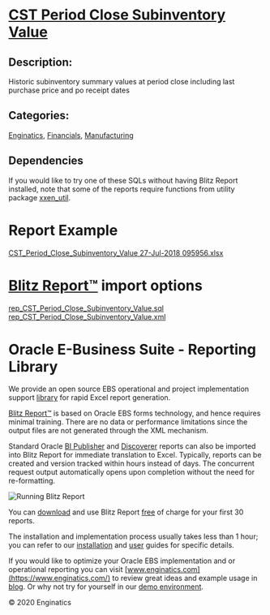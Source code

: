 # [CST Period Close Subinventory Value](https://www.enginatics.com/reports/cst-period-close-subinventory-value/)
## Description: 
Historic subinventory summary values at period close including last purchase price and po receipt dates
## Categories: 
[Enginatics](https://www.enginatics.com/library/?pg=1&category[]=Enginatics), [Financials](https://www.enginatics.com/library/?pg=1&category[]=Financials), [Manufacturing](https://www.enginatics.com/library/?pg=1&category[]=Manufacturing)
## Dependencies
If you would like to try one of these SQLs without having Blitz Report installed, note that some of the reports require functions from utility package [xxen_util](https://www.enginatics.com/xxen_util/true).
# Report Example
[CST_Period_Close_Subinventory_Value 27-Jul-2018 095956.xlsx](https://www.enginatics.com/example/cst-period-close-subinventory-value/)
# [Blitz Report™](https://www.enginatics.com/blitz-report/) import options
[rep_CST_Period_Close_Subinventory_Value.sql](https://www.enginatics.com/export/cst-period-close-subinventory-value/)\
[rep_CST_Period_Close_Subinventory_Value.xml](https://www.enginatics.com/xml/cst-period-close-subinventory-value/)
# Oracle E-Business Suite - Reporting Library 
    
We provide an open source EBS operational and project implementation support [library](https://www.enginatics.com/library/) for rapid Excel report generation. 

[Blitz Report™](https://www.enginatics.com/blitz-report/) is based on Oracle EBS forms technology, and hence requires minimal training. There are no data or performance limitations since the output files are not generated through the XML mechanism. 

Standard Oracle [BI Publisher](https://www.enginatics.com/user-guide/#BI_Publisher) and [Discoverer](https://www.enginatics.com/blog/importing-discoverer-worksheets-into-blitz-report/) reports can also be imported into Blitz Report for immediate translation to Excel. Typically, reports can be created and version tracked within hours instead of days. The concurrent request output automatically opens upon completion without the need for re-formatting.

![Running Blitz Report](https://www.enginatics.com/wp-content/uploads/2018/01/Running-blitz-report.png) 

You can [download](https://www.enginatics.com/download/) and use Blitz Report [free](https://www.enginatics.com/pricing/) of charge for your first 30 reports.

The installation and implementation process usually takes less than 1 hour; you can refer to our [installation](https://www.enginatics.com/installation-guide/) and [user](https://www.enginatics.com/user-guide/) guides for specific details.

If you would like to optimize your Oracle EBS implementation and or operational reporting you can visit [www.enginatics.com](https://www.enginatics.com/) to review great ideas and example usage in [blog](https://www.enginatics.com/blog/). Or why not try for yourself in our [demo environment](http://demo.enginatics.com/).

© 2020 Enginatics